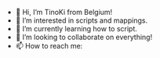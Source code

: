 - 👋 Hi, I’m TinoKi from Belgium!
- 👀 I’m interested in scripts and mappings.
- 🌱 I’m currently learning how to script.
- 💞️ I’m looking to collaborate on everything!
- 📫 How to reach me:
